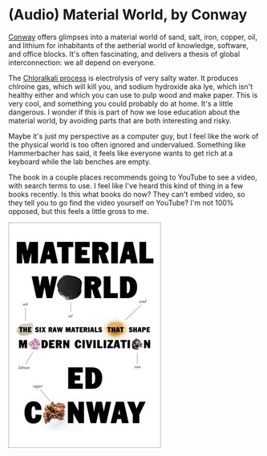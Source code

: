 # (Audio) Material World, by Conway

[Conway][] offers glimpses into a material world of sand, salt, iron,
copper, oil, and lithium for inhabitants of the aetherial world of
knowledge, software, and office blocks. It's often fascinating, and
delivers a thesis of global interconnection: we all depend on
everyone.

[Conway]: https://en.wikipedia.org/wiki/Ed_Conway


The [Chloralkali process][] is electrolysis of very salty water. It
produces chlroine gas, which will kill you, and sodium hydroxide aka
lye, which isn't healthy either and which you can use to pulp wood and
make paper. This is very cool, and something you could probably do at
home. It's a little dangerous. I wonder if this is part of how we lose
education about the material world, by avoiding parts that are both
interesting and risky.

[Chloralkali process]: https://en.wikipedia.org/wiki/Chloralkali_process


Maybe it's just my perspective as a computer guy, but I feel like the
work of the physical world is too often ignored and undervalued.
Something like Hammerbacher has said, it feels like everyone wants to
get rich at a keyboard while the lab benches are empty.


The book in a couple places recommends going to YouTube to see a
video, with search terms to use. I feel like I've heard this kind of
thing in a few books recently. Is this what books do now? They can't
embed video, so they tell you to go find the video yourself on
YouTube? I'm not 100% opposed, but this feels a little gross to me.


![cover](cover.jpg)
